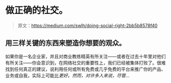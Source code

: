 # 做正确的社交。

> 原文：<https://medium.com/swlh/doing-social-right-2bb5b8578f40>

## 用三样关键的东西来塑造你想要的观众。

如果你是一名企业家，并且对商业教练精英有所关注——或者在过去十年里对他们有所关注——你会意识到，在网络社交的重要性上，我们已经被集体打败了。很难找到任何真正的建议，说利用任何或所有免费或几乎免费的平台来推广你的产品、业务或自我，实际上可能比*更好。然而，对许多人来说，尽管…*